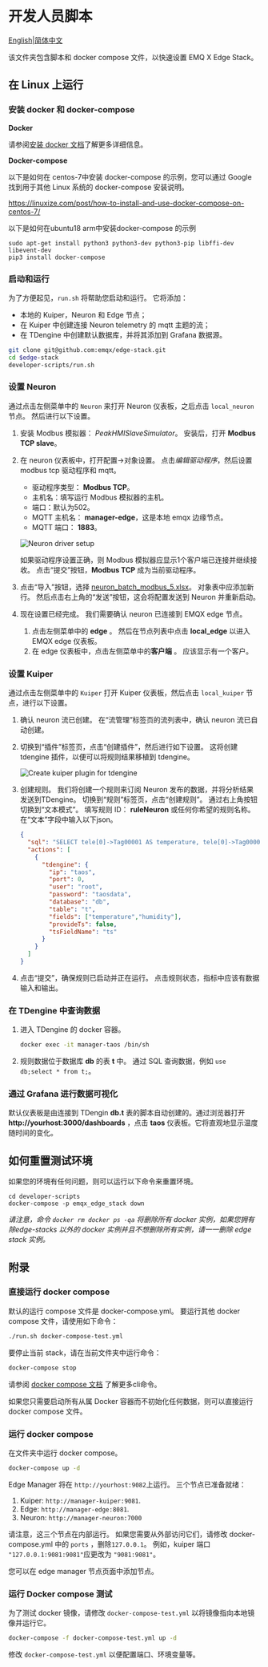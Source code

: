 # 开发人员脚本

[English](README.md)|[简体中文](README-CN.md)

该文件夹包含脚本和 docker compose 文件，以快速设置 EMQ X Edge Stack。

## 在 Linux 上运行

### 安装 docker 和 docker-compose

**Docker**

请参阅[安装 docker 文档](https://docs.docker.com/get-docker/)了解更多详细信息。

**Docker-compose**

以下是如何在 centos-7中安装 docker-compose 的示例，您可以通过 Google 找到用于其他 Linux 系统的 docker-compose 安装说明。

https://linuxize.com/post/how-to-install-and-use-docker-compose-on-centos-7/

以下是如何在ubuntu18 arm中安装docker-compose 的示例
```
sudo apt-get install python3 python3-dev python3-pip libffi-dev libevent-dev
pip3 install docker-compose

```

### 启动和运行

为了方便起见，`run.sh` 将帮助您启动和运行。 它将添加：

- 本地的 Kuiper，Neuron 和 Edge 节点；
- 在 Kuiper 中创建连接 Neuron telemetry 的 mqtt 主题的流；
- 在 TDengine 中创建默认数据库，并将其添加到 Grafana 数据源。

```bash
git clone git@github.com:emqx/edge-stack.git
cd $edge-stack
developer-scripts/run.sh
```

### 设置  Neuron

通过点击左侧菜单中的 `Neuron` 来打开 Neuron 仪表板，之后点击 `local_neuron`  节点。 然后进行以下设置。

1. 安装 Modbus 模拟器： *PeakHMISlaveSimulator*。 安装后，打开 **Modbus TCP slave**。

2. 在 neuron 仪表板中，打开配置->对象设置。 点击*编辑驱动程序*，然后设置 modbus tcp 驱动程序和 mqtt。

   - 驱动程序类型： **Modbus TCP**。
   - 主机名：填写运行 Modbus 模拟器的主机。
   - 端口：默认为502。
   - MQTT 主机名： **manager-edge**，这是本地 emqx 边缘节点。
   - MQTT 端口： **1883**。

   ![Neuron driver setup](resources/neuron_driver.png)

   如果驱动程序设置正确，则 Modbus 模拟器应显示1个客户端已连接并继续接收。 点击“提交”按钮，**Modbus TCP** 成为当前驱动程序。

3. 点击“导入”按钮，选择 [neuron_batch_modbus_5.xlsx](neuron_batch_modbus_5.xlsx)。 对象表中应添加新行。 然后点击右上角的“发送”按钮，这会将配置发送到 Neuron 并重新启动。

4. 现在设置已经完成。 我们需要确认 neuron 已连接到 EMQX edge 节点。

   1. 点击左侧菜单中的 **edge** 。 然后在节点列表中点击 **local_edge** 以进入 EMQX edge 仪表板。
   2. 在 edge 仪表板中，点击左侧菜单中的**客户端** 。 应该显示有一个客户。

### 设置  Kuiper

通过点击左侧菜单中的 `Kuiper` 打开 Kuiper 仪表板，然后点击 `local_kuiper` 节点，进行以下设置。

1. 确认 neuron 流已创建。 在“流管理”标签页的流列表中，确认 neuron 流已自动创建。

2. 切换到“插件”标签页，点击“创建插件”，然后进行如下设置。 这将创建 tdengine 插件，以便可以将规则结果移植到 tdengine。

   ![Create kuiper plugin for tdengine](resources/create_plugin.png)

3. 创建规则。 我们将创建一个规则来订阅 Neuron 发布的数据，并将分析结果发送到TDengine。 切换到“规则”标签页，点击“创建规则”。 通过右上角按钮切换到“文本模式”。 填写规则 ID： **ruleNeuron** 或任何你希望的规则名称。 在“文本”字段中输入以下json。

   ```json
   {
     "sql": "SELECT tele[0]->Tag00001 AS temperature, tele[0]->Tag00002 AS humidity FROM neuron",
     "actions": [
       {
         "tdengine": {
           "ip": "taos",
           "port": 0,
           "user": "root",
           "password": "taosdata",
           "database": "db",
           "table": "t",
           "fields": ["temperature","humidity"],
           "provideTs": false,
           "tsFieldName": "ts"
         }
       }
     ]
   }
   ```

4. 点击“提交”，确保规则已启动并正在运行。 点击规则状态，指标中应该有数据输入和输出。

### 在 TDengine 中查询数据

1. 进入 TDengine 的 docker 容器。

   ```bash
   docker exec -it manager-taos /bin/sh      
   ```

2. 规则数据位于数据库 **db** 的表 **t** 中。 通过 SQL 查询数据，例如 `use db;select * from t;`。

### 通过 Grafana 进行数据可视化

默认仪表板是由连接到 TDengin **db.t** 表的脚本自动创建的。通过浏览器打开 **http://yourhost:3000/dashboards** ，点击 **taos** 仪表板。它将直观地显示温度随时间的变化。

## 如何重置测试环境

如果您的环境有任何问题，则可以运行以下命令来重置环境。

```shell
cd developer-scripts
docker-compose -p emqx_edge_stack down
```

*请注意，命令 `docker rm docker ps -qa` 将删除所有 docker 实例，如果您拥有除edge-stacks 以外的 docker 实例并且不想删除所有实例，请一一删除 edge stack 实例。* 



## 附录

### 直接运行 docker compose

默认的运行 compose 文件是 docker-compose.yml。 要运行其他 docker compose 文件，请使用如下命令：

```bash
./run.sh docker-compose-test.yml
```

要停止当前 stack，请在当前文件夹中运行命令：

```bash
docker-compose stop
```

请参阅 [docker compose 文档](https://docs.docker.com/compose/reference/overview/) 了解更多cli命令。

如果您只需要启动所有从属 Docker 容器而不初始化任何数据，则可以直接运行 docker compose 文件。

### 运行 docker compose

在文件夹中运行 docker compose。

```bash
docker-compose up -d
```

Edge Manager 将在 `http://yourhost:9082`上运行。 三个节点已准备就绪：

1. Kuiper: `http://manager-kuiper:9081`.
2. Edge: `http://manager-edge:8081`.
3. Neuron: `http://manager-neuron:7000`

请注意，这三个节点在内部运行。 如果您需要从外部访问它们，请修改 docker-compose.yml 中的 `ports` ，删除`127.0.0.1`。 例如，kuiper 端口 `"127.0.0.1:9081:9081"`应更改为 `"9081:9081"`。

您可以在 edge manager 节点页面中添加节点。

### 运行 Docker compose 测试

为了测试 docker 镜像，请修改 `docker-compose-test.yml` 以将镜像指向本地镜像并运行它。

```bash
docker-compose -f docker-compose-test.yml up -d
```

修改  `docker-compose-test.yml` 以便配置端口、环境变量等。
